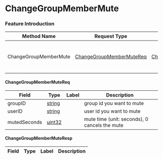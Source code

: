 # ChangeGroupMemberMute

### Feature Introduction



| Method Name | Request Type | Response Type | Description |
| ----------- | ------------ | ------------- | ------------- |
| ChangeGroupMemberMute | [ChangeGroupMemberMuteReq](#openim.sdk.group.ChangeGroupMemberMuteReq) | [ChangeGroupMemberMuteResp](#openim.sdk.group.ChangeGroupMemberMuteResp) | mute or cancel mute a group member |
 

#### ChangeGroupMemberMuteReq
| Field | Type | Label | Description |
| ----- | ---- | ----- | ----------- |
| groupID | [string](#string) |  | group id you want to mute |
| userID | [string](#string) |  | user id you want to mute |
| mutedSeconds | [uint32](#uint32) |  | mute time (unit: seconds), 0 cancels the mute |
 

#### ChangeGroupMemberMuteResp
| Field | Type | Label | Description |
| ----- | ---- | ----- | ----------- |



